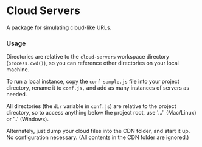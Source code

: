 # Cloud Servers

A package for simulating cloud-like URLs.

### Usage

Directories are relative to the `cloud-servers` workspace directory (`process.cwd()`), so you can reference other directories on your local machine.

To run a local instance, copy the `conf-sample.js` file into your project directory, rename it to `conf.js,` and add as many instances of servers as needed.

All directories (the `dir` variable in `conf.js`) are relative to the project directory, so to access anything below the project root, use '../' (Mac/Linux) or '..\' (Windows).

Alternately, just dump your cloud files into the CDN folder, and start it up. No configuration necessary. (All contents in the CDN folder are ignored.)